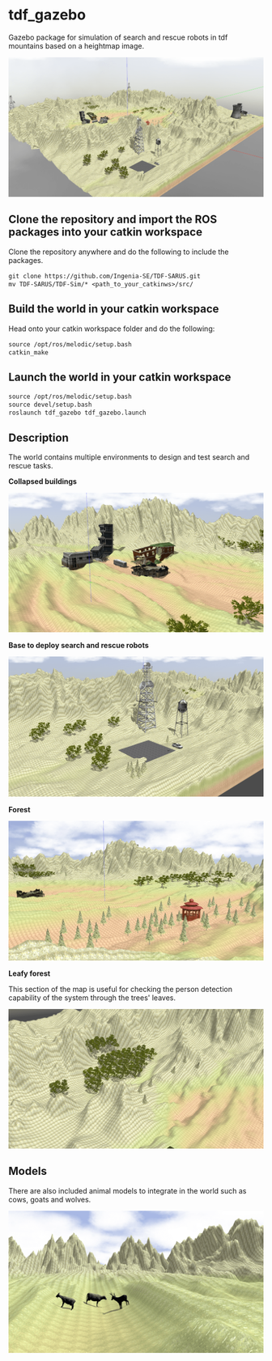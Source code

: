 # tdf_gazebo
Gazebo package for simulation of search and rescue robots in tdf mountains based on a heightmap image.

![tdf_world](img/world.png)

## Clone the repository and import the ROS packages into your catkin workspace
Clone the repository anywhere and do the following to include the packages.
```
git clone https://github.com/Ingenia-SE/TDF-SARUS.git
mv TDF-SARUS/TDF-Sim/* <path_to_your_catkinws>/src/
```

## Build the world in your catkin workspace
Head onto your catkin workspace folder and do the following:
```
source /opt/ros/melodic/setup.bash
catkin_make
```

## Launch the world in your catkin workspace
```
source /opt/ros/melodic/setup.bash
source devel/setup.bash
roslaunch tdf_gazebo tdf_gazebo.launch
```

## Description
The world contains multiple environments to design and test search and rescue tasks.

**Collapsed buildings**

![tdf_world](img/ruins.png)

**Base to deploy search and rescue robots**

![tdf_world](img/base.png)

**Forest**

![tdf_world](img/forest.png)

**Leafy forest**

This section of the map is useful for checking the person detection capability of the system through the trees' leaves.

![tdf_world](img/leafy.png)

## Models
There are also included animal models to integrate in the world such as cows, goats and wolves. 

![tdf_world](img/animals.png)
